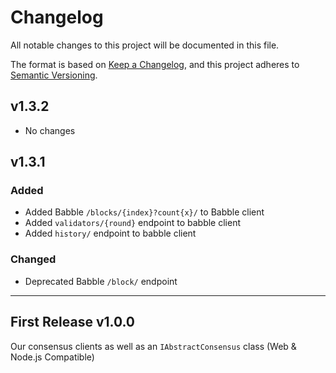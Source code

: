 # Changelog

All notable changes to this project will be documented in this file.

The format is based on [Keep a Changelog](https://keepachangelog.com/en/1.0.0/),
and this project adheres to [Semantic Versioning](https://semver.org/spec/v2.0.0.html).

## v1.3.2

-   No changes

## v1.3.1

### Added

-   Added Babble `/blocks/{index}?count{x}/` to Babble client
-   Added `validators/{round}` endpoint to babble client
-   Added `history/` endpoint to babble client

### Changed

-   Deprecated Babble `/block/` endpoint

---

## First Release v1.0.0

Our consensus clients as well as an `IAbstractConsensus` class (Web & Node.js Compatible)
